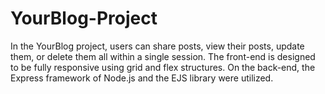 # YourBlog-Project
In the YourBlog project, users can share posts, view their posts, update them, or delete them all within a single session. The front-end is designed to be fully responsive using grid and flex structures. On the back-end, the Express framework of Node.js and the EJS library were utilized.

